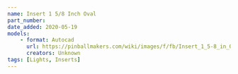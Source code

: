 ```yaml
---
name: Insert 1 5/8 Inch Oval
part_number: 
date_added: 2020-05-19
models:
    - format: Autocad
      url: https://pinballmakers.com/wiki/images/f/fb/Insert_1_5-8_in_Oval.dwg
      creators: Unknown
tags: [Lights, Inserts]
---
```

